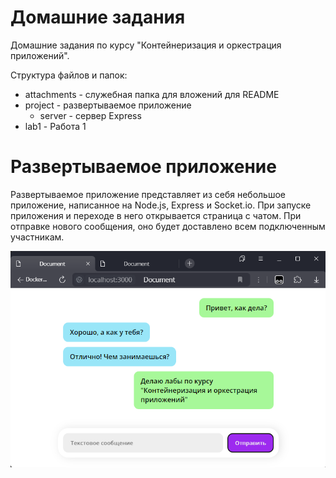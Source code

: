 # Домашние задания
Домашние задания по курсу "Контейнеризация и оркестрация приложений".

Структура файлов и папок:
- attachments - служебная папка для вложений для README
- project - развертываемое приложение
  - server - сервер Express
- lab1 - Работа 1

# Развертываемое приложение

Развертываемое приложение представляет из себя небольшое приложение, написанное на Node.js, Express и Socket.io. При запуске приложения и переходе в него открывается страница с чатом. При отправке нового сообщения, оно будет доставлено всем подключенным участникам.

![alt text](attachments/image.png)
